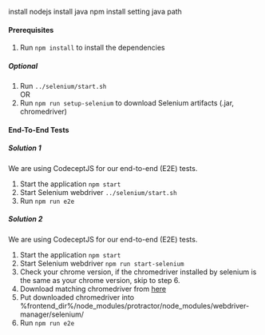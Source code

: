 install nodejs
install java
npm install
setting java path



#### Prerequisites
1. Run `npm install` to install the dependencies

##### Optional
1. Run `../selenium/start.sh`   
   OR
2. Run `npm run setup-selenium` to download Selenium artifacts (.jar, chromedriver)

#### End-To-End Tests
##### Solution 1
We are using CodeceptJS for our end-to-end (E2E) tests.
1. Start the application `npm start`
2. Start Selenium webdriver `../selenium/start.sh`
3. Run `npm run e2e`


##### Solution 2
We are using CodeceptJS for our end-to-end (E2E) tests.
1. Start the application `npm start`
2. Start Selenium webdriver `npm run start-selenium`
3. Check your chrome version, if the chromedriver installed by selenium is the same as your chrome version, skip to step 6.
4. Download matching chromedriver from [here](https://chromedriver.chromium.org/downloads)
5. Put downloaded chromedriver into %frontend_dir%/node_modules/protractor/node_modules/webdriver-manager/selenium/
6. Run `npm run e2e`

